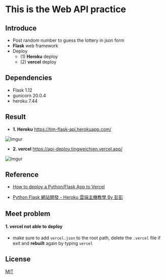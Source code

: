 # This is the Web API practice

## Introduce

- Post random number to guess the lottery in json form
- **Flask** web framework
- Deploy
  - (1) **Heroku** deploy
  - (2) **vercel** deploy

## Dependencies

- Flask 1.12
- gunicorn 20.0.4
- heroku 7.44

## Result

- **1. Heroku**
<https://tim-flask-api.herokuapp.com/>

![Imgur](https://imgur.com/NN8o3Io.png)

- **2. vercel**
<https://api-deploy.tingweichien.vercel.app/>

![Imgur](https://imgur.com/6ciOBsz.png)


## Reference

- [How to deploy a Python/Flask App to Vercel](https://dev.to/andrewbaisden/how-to-deploy-a-python-flask-app-to-vercel-2o5k)

- [Python Flask 網站開發 - Heroku 雲端主機教學 By 彭彭](https://www.youtube.com/watch?v=wWRYBUzEG6E&ab_channel=%E5%BD%AD%E5%BD%AD%E7%9A%84%E8%AA%B2%E7%A8%8B)

## Meet problem

#### 1. vercel not able to deploy

- make sure to add ```vercel.json``` to the root path, delete the ```.vercel``` file if exit and **rebuilt** again by typing ```vercel```

## License

[MIT](https://choosealicense.com/licenses/mit/)